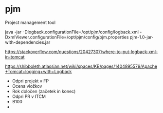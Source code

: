 # pjm
Project management tool




java -jar -Dlogback.configurationFile=/opt/pjm/config/logback.xml -DxmlViewer.configurationFile=/opt/pjm/config/pjm.properties pjm-1.0-jar-with-dependencies.jar

https://stackoverflow.com/questions/20427307/where-to-put-logback-xml-in-tomcat

https://shibboleth.atlassian.net/wiki/spaces/KB/pages/1404895579/Apache+Tomcat+logging+with+Logback



- Odpri projekt v FP
- Ocena vložkov
- Rok določen (začetek in konec)
- Odpri PR v ITCM
- B100
- 
